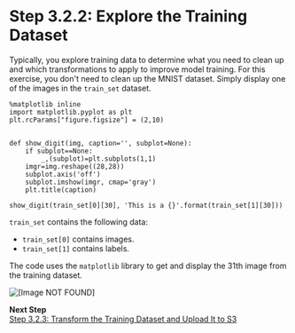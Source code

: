 # Step 3\.2\.2: Explore the Training Dataset<a name="ex1-preprocess-data-inspect"></a>

Typically, you explore training data to determine what you need to clean up and which transformations to apply to improve model training\. For this exercise, you don't need to clean up the MNIST dataset\. Simply display one of the images in the `train_set` dataset\.

```
%matplotlib inline
import matplotlib.pyplot as plt
plt.rcParams["figure.figsize"] = (2,10)


def show_digit(img, caption='', subplot=None):
    if subplot==None:
        _,(subplot)=plt.subplots(1,1)
    imgr=img.reshape((28,28))
    subplot.axis('off')
    subplot.imshow(imgr, cmap='gray')
    plt.title(caption)

show_digit(train_set[0][30], 'This is a {}'.format(train_set[1][30]))
```

`train_set` contains the following data:
+ `train_set[0]` contains images\. 
+ `train_set[1]` contains labels\. 

The code uses the `matplotlib` library to get and display the 31th image from the training dataset\.

![\[Image NOT FOUND\]](http://docs.aws.amazon.com/sagemaker/latest/dg/images/ironman-30th-image-trainset.png)

**Next Step**  
[Step 3\.2\.3: Transform the Training Dataset and Upload It to S3](ex1-preprocess-data-transform.md)